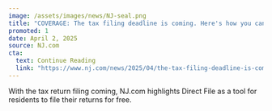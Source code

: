 ```yaml
---
image: /assets/images/news/NJ-seal.png
title: "COVERAGE: The tax filing deadline is coming. Here's how you can file your return for free."
promoted: 1
date: April 2, 2025
source: NJ.com
cta:
  text: Continue Reading
  link: "https://www.nj.com/news/2025/04/the-tax-filing-deadline-is-coming-heres-how-you-can-file-your-return-for-free.html"
---
```

With the tax return filing coming, NJ.com highlights Direct File as a tool for residents to file their returns for free.
